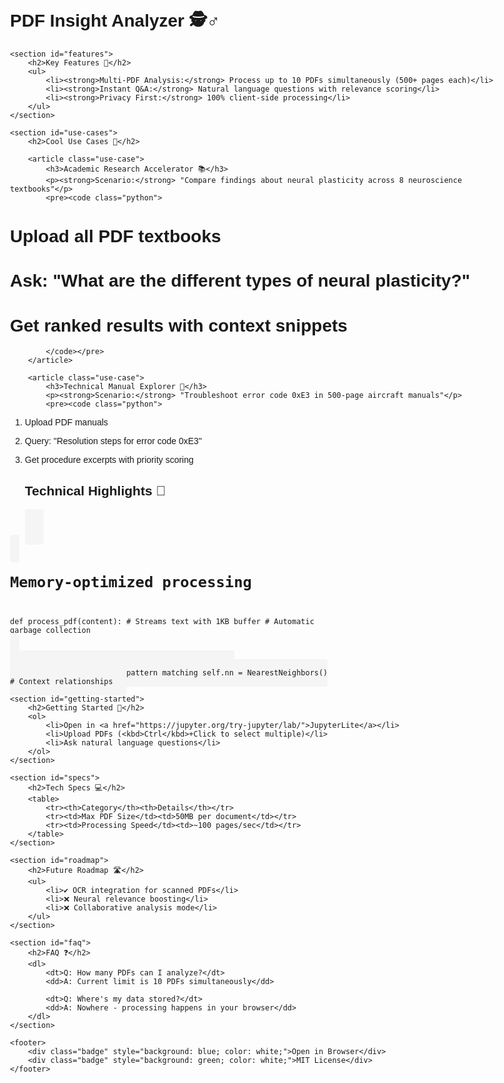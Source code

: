 <!DOCTYPE html>
<html lang="en">
<head>
    <meta charset="UTF-8">
    <title>PDF Insight Analyzer</title>
    <style>
        body { max-width: 800px; margin: 0 auto; padding: 20px; font-family: Arial, sans-serif; }
        .badge { display: inline-block; padding: 5px 10px; margin: 5px; border-radius: 3px; }
        .python { background: #f5f5f5; padding: 15px; border-radius: 5px; }
    </style>
</head>
<body>
    <h1>PDF Insight Analyzer 🕵️♂️</h1>

    <section id="features">
        <h2>Key Features 🌟</h2>
        <ul>
            <li><strong>Multi-PDF Analysis:</strong> Process up to 10 PDFs simultaneously (500+ pages each)</li>
            <li><strong>Instant Q&A:</strong> Natural language questions with relevance scoring</li>
            <li><strong>Privacy First:</strong> 100% client-side processing</li>
        </ul>
    </section>

    <section id="use-cases">
        <h2>Cool Use Cases 🚀</h2>
        
        <article class="use-case">
            <h3>Academic Research Accelerator 📚</h3>
            <p><strong>Scenario:</strong> "Compare findings about neural plasticity across 8 neuroscience textbooks"</p>
            <pre><code class="python">
# Upload all PDF textbooks
# Ask: "What are the different types of neural plasticity?"
# Get ranked results with context snippets
            </code></pre>
        </article>

        <article class="use-case">
            <h3>Technical Manual Explorer 🔧</h3>
            <p><strong>Scenario:</strong> "Troubleshoot error code 0xE3 in 500-page aircraft manuals"</p>
            <pre><code class="python">
1. Upload PDF manuals
2. Query: "Resolution steps for error code 0xE3"
3. Get procedure excerpts with priority scoring
            </code></pre>
        </article>
    </section>

    <section id="technical">
        <h2>Technical Highlights 🔧</h2>
        <pre><code class="python">
# Memory-optimized processing
def process_pdf(content):
    # Streams text with 1KB buffer
    # Automatic garbage collection
            
class HybridSearch:
    def __init__(self):
        self.tfidf = TfidfVectorizer()  # Broad pattern matching
        self.nn = NearestNeighbors()    # Context relationships
        </code></pre>
    </section>

    <section id="getting-started">
        <h2>Getting Started 🚀</h2>
        <ol>
            <li>Open in <a href="https://jupyter.org/try-jupyter/lab/">JupyterLite</a></li>
            <li>Upload PDFs (<kbd>Ctrl</kbd>+Click to select multiple)</li>
            <li>Ask natural language questions</li>
        </ol>
    </section>

    <section id="specs">
        <h2>Tech Specs 💻</h2>
        <table>
            <tr><th>Category</th><th>Details</th></tr>
            <tr><td>Max PDF Size</td><td>50MB per document</td></tr>
            <tr><td>Processing Speed</td><td>~100 pages/sec</td></tr>
        </table>
    </section>

    <section id="roadmap">
        <h2>Future Roadmap 🛣️</h2>
        <ul>
            <li>✔️ OCR integration for scanned PDFs</li>
            <li>❌ Neural relevance boosting</li>
            <li>❌ Collaborative analysis mode</li>
        </ul>
    </section>

    <section id="faq">
        <h2>FAQ ❓</h2>
        <dl>
            <dt>Q: How many PDFs can I analyze?</dt>
            <dd>A: Current limit is 10 PDFs simultaneously</dd>
            
            <dt>Q: Where's my data stored?</dt>
            <dd>A: Nowhere - processing happens in your browser</dd>
        </dl>
    </section>

    <footer>
        <div class="badge" style="background: blue; color: white;">Open in Browser</div>
        <div class="badge" style="background: green; color: white;">MIT License</div>
    </footer>
</body>
</html>
